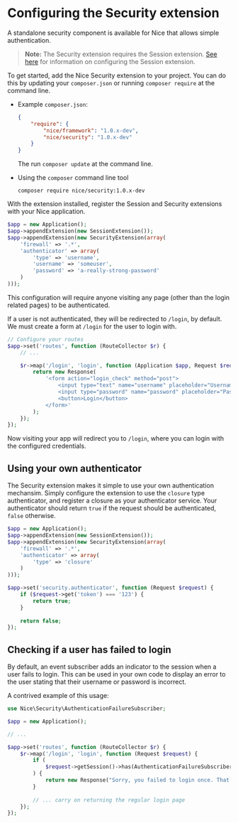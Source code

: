 Configuring the Security extension
==================================

A standalone security component is available for Nice that allows simple authentication.

> **Note:** The Security extension requires the Session extension. [See here](sessions.md) for information on 
configuring the Session extension.

To get started, add the Nice Security extension to your project. You can do this by updating your `composer.json` or
running `composer require` at the command line.

*   Example `composer.json`:

    ```json
    {
        "require": {
            "nice/framework": "1.0.x-dev",
            "nice/security": "1.0.x-dev"
        }
    }
    ```
    
    The run `composer update` at the command line.
    

*   Using the `composer` command line tool

    ```
    composer require nice/security:1.0.x-dev
    ```


With the extension installed, register the Session and Security extensions with your Nice application.

```php
$app = new Application();
$app->appendExtension(new SessionExtension());
$app->appendExtension(new SecurityExtension(array(
    'firewall' => '.*',
    'authenticator' => array(
        'type' => 'username',
        'username' => 'someuser',
        'password' => 'a-really-strong-password'        
    )
)));
```

This configuration will require anyone visiting any page (other than the login related pages) to be authenticated.

If a user is not authenticated, they will be redirected to `/login`, by default. We must create a form at `/login` for
the user to login with.

```php
// Configure your routes
$app->set('routes', function (RouteCollector $r) {
    // ...

    $r->map('/login', 'login', function (Application $app, Request $request) {
        return new Response(
            '<form action="login_check" method="post">
                <input type="text" name="username" placeholder="Username" />
                <input type="password" name="password" placeholder="Password" />
                <button>Login</button>
            </form>'
        );
    });
});
```

Now visiting your app will redirect you to `/login`, where you can login with the configured credentials.


Using your own authenticator
----------------------------

The Security extension makes it simple to use your own authentication mechansim. Simply configure the extension to use
the `closure` type authenticator, and register a closure as your authenticator service. Your authenticator should return
`true` if the request should be authenticated, `false` otherwise.

```php
$app = new Application();
$app->appendExtension(new SessionExtension());
$app->appendExtension(new SecurityExtension(array(
    'firewall' => '.*',
    'authenticator' => array(
        'type' => 'closure'    
    )
)));

$app->set('security.authenticator', function (Request $request) {
    if ($request->get('token') === '123') {
        return true;
    }
    
    return false;
});
```


Checking if a user has failed to login
--------------------------------------

By default, an event subscriber adds an indicator to the session when a user fails to login. This can be used in
your own code to display an error to the user stating that their username or password is incorrect.

A contrived example of this usage:

```php
use Nice\Security\AuthenticationFailureSubscriber;

$app = new Application();

// ...

$app->set('routes', function (RouteCollector $r) {
    $r->map('/login', 'login', function (Request $request) {
        if (
            $request->getSession()->has(AuthenticationFailureSubscriber::AUTHENTICATION_ERROR)
        ) {
            return new Response("Sorry, you failed to login once. That's all we can allow.");
        }
        
        // ... carry on returning the regular login page
    });
});
```
